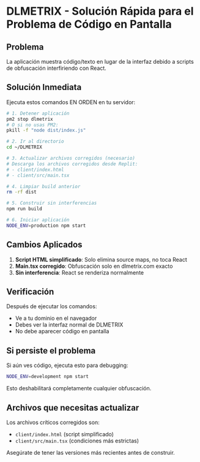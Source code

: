 # DLMETRIX - Solución Rápida para el Problema de Código en Pantalla

## Problema
La aplicación muestra código/texto en lugar de la interfaz debido a scripts de obfuscación interfiriendo con React.

## Solución Inmediata

Ejecuta estos comandos EN ORDEN en tu servidor:

```bash
# 1. Detener aplicación
pm2 stop dlmetrix
# O si no usas PM2:
pkill -f "node dist/index.js"

# 2. Ir al directorio
cd ~/DLMETRIX

# 3. Actualizar archivos corregidos (necesario)
# Descarga los archivos corregidos desde Replit:
# - client/index.html
# - client/src/main.tsx

# 4. Limpiar build anterior
rm -rf dist

# 5. Construir sin interferencias
npm run build

# 6. Iniciar aplicación
NODE_ENV=production npm start
```

## Cambios Aplicados

1. **Script HTML simplificado**: Solo elimina source maps, no toca React
2. **Main.tsx corregido**: Obfuscación solo en dlmetrix.com exacto
3. **Sin interferencia**: React se renderiza normalmente

## Verificación

Después de ejecutar los comandos:
- Ve a tu dominio en el navegador
- Debes ver la interfaz normal de DLMETRIX
- No debe aparecer código en pantalla

## Si persiste el problema

Si aún ves código, ejecuta esto para debugging:

```bash
NODE_ENV=development npm start
```

Esto deshabilitará completamente cualquier obfuscación.

## Archivos que necesitas actualizar

Los archivos críticos corregidos son:
- `client/index.html` (script simplificado)
- `client/src/main.tsx` (condiciones más estrictas)

Asegúrate de tener las versiones más recientes antes de construir.